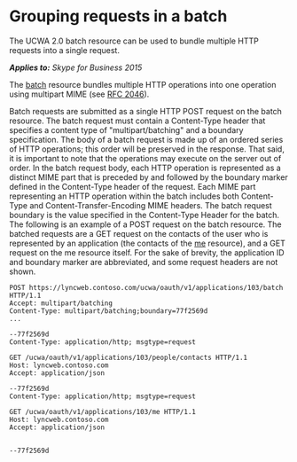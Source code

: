
# Grouping requests in a batch
The UCWA 2.0 batch resource can be used to bundle multiple HTTP requests into a single request.


 _**Applies to:** Skype for Business 2015_

The [batch](batch_ref.md) resource bundles multiple HTTP operations into one operation using multipart MIME (see [RFC 2046](https://www.ietf.org/rfc/rfc2046)). 

Batch requests are submitted as a single HTTP POST request on the batch resource. The batch request must contain a Content-Type header that specifies a content type of "multipart/batching" and a boundary specification.
The body of a batch request is made up of an ordered series of HTTP operations; this order will be preserved in the response. That said, it is important to note that the operations may execute on the server out of order. In the batch request body, each HTTP operation is represented as a distinct MIME part that is preceded by and followed by the boundary marker defined in the Content-Type header of the request. Each MIME part representing an HTTP operation within the batch includes both Content-Type and Content-Transfer-Encoding MIME headers. The batch request boundary is the value specified in the Content-Type Header for the batch.
The following is an example of a POST request on the batch resource. The batched requests are a GET request on the contacts of the user who is represented by an application (the contacts of the [me](me_ref.md) resource), and a GET request on the me resource itself.
For the sake of brevity, the application ID and boundary marker are abbreviated, and some request headers are not shown.



```
POST https://lyncweb.contoso.com/ucwa/oauth/v1/applications/103/batch HTTP/1.1
Accept: multipart/batching
Content-Type: multipart/batching;boundary=77f2569d
...

--77f2569d
Content-Type: application/http; msgtype=request

GET /ucwa/oauth/v1/applications/103/people/contacts HTTP/1.1
Host: lyncweb.contoso.com
Accept: application/json

--77f2569d
Content-Type: application/http; msgtype=request

GET /ucwa/oauth/v1/applications/103/me HTTP/1.1
Host: lyncweb.contoso.com
Accept: application/json


--77f2569d
```


